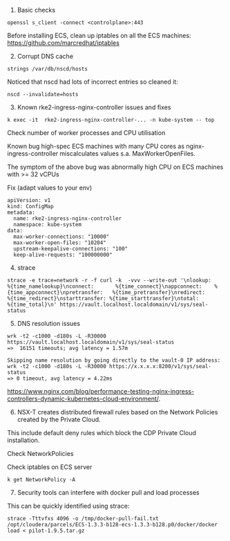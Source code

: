 

1) Basic checks

```
openssl s_client -connect <controlplane>:443
```

Before installing ECS, clean up iptables on all the ECS machines: https://github.com/marcredhat/iptables


2) Corrupt DNS cache

```
strings /var/db/nscd/hosts
```

Noticed that nscd had lots of incorrect entries so cleaned it:
```
nscd --invalidate=hosts
```

3) Known rke2-ingress-nginx-controller issues and fixes

```
k exec -it  rke2-ingress-nginx-controller-... -n kube-system -- top
```

Check number of worker processes and CPU utilisation 

Known bug high-spec ECS machines with many CPU cores as 
nginx-ingress-controller miscalculates values s.a.  MaxWorkerOpenFiles.

The symptom of the above bug was abnormally high CPU on ECS machines with >= 32 vCPUs

Fix (adapt values to your env)

```
apiVersion: v1
kind: ConfigMap
metadata:
  name: rke2-ingress-nginx-controller
  namespace: kube-system
data:
  max-worker-connections: "10000"
  max-worker-open-files: "10204"
  upstream-keepalive-connections: "100"
  keep-alive-requests: "100000000"
```


4) strace

```
strace -e trace=network -r -f curl -k  -vvv --write-out '\nlookup:        %{time_namelookup}\nconnect:       %{time_connect}\nappconnect:    %{time_appconnect}\npretransfer:   %{time_pretransfer}\nredirect:      %{time_redirect}\nstarttransfer: %{time_starttransfer}\ntotal:         %{time_total}\n' https://vault.localhost.localdomain/v1/sys/seal-status
```


5) DNS resolution issues

```
wrk -t2 -c1000 -d180s -L -R30000 https://vault.localhost.localdomain/v1/sys/seal-status
=>  16151 timeouts; avg latency = 1.57m

Skipping name resolution by going directly to the vault-0 IP address:
wrk -t2 -c1000 -d180s -L -R30000 https://x.x.x.x:8200/v1/sys/seal-status
=> 0 timeout, avg latency = 4.22ms
```

https://www.nginx.com/blog/performance-testing-nginx-ingress-controllers-dynamic-kubernetes-cloud-environment/.


6) NSX-T creates distributed firewall rules based on the Network Policies created by the Private Cloud.

This include default deny rules which block the CDP Private Cloud installation.

Check NetworkPolicies

Check iptables on ECS server

```
k get NetworkPolicy -A 
```

7) Security tools can interfere with docker pull and load processes

This can be quickly identified using strace:

```
strace -Tttvfxs 4096 -o /tmp/docker-pull-fail.txt /opt/cloudera/parcels/ECS-1.3.3-b128-ecs-1.3.3-b128.p0/docker/docker load < pilot-1.9.5.tar.gz
```
